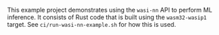 This example project demonstrates using the `wasi-nn` API to perform ML inference. It consists of Rust code that is
built using the `wasm32-wasip1` target. See `ci/run-wasi-nn-example.sh` for how this is used.
